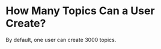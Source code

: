 # How Many Topics Can a User Create?<a name="smn_faq_0006"></a>

By default, one user can create 3000 topics.

